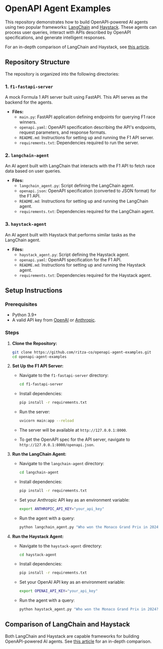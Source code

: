 # OpenAPI Agent Examples

This repository demonstrates how to build OpenAPI-powered AI agents using two popular frameworks: [LangChain](https://python.langchain.com/docs/introduction/) and [Haystack](https://haystack.deepset.ai/). These agents can process user queries, interact with APIs described by OpenAPI specifications, and generate intelligent responses.

For an in-depth comparison of LangChain and Haystack, see [this article](https://www.speakeasy.com/openapi).

## Repository Structure

The repository is organized into the following directories:

### 1. `f1-fastapi-server`

A mock Formula 1 API server built using FastAPI. This API serves as the backend for the agents.

- **Files:**
  - `main.py`: FastAPI application defining endpoints for querying F1 race winners.
  - `openapi.yaml`: OpenAPI specification describing the API's endpoints, request parameters, and response formats.
  - `README.md`: Instructions for setting up and running the F1 API server.
  - `requirements.txt`: Dependencies required to run the server.

### 2. `langchain-agent`

An AI agent built with LangChain that interacts with the F1 API to fetch race data based on user queries.

- **Files:**
  - `langchain_agent.py`: Script defining the LangChain agent.
  - `openapi.json`: OpenAPI specification (converted to JSON format) for the F1 API.
  - `README.md`: Instructions for setting up and running the LangChain agent.
  - `requirements.txt`: Dependencies required for the LangChain agent.

### 3. `haystack-agent`

An AI agent built with Haystack that performs similar tasks as the LangChain agent.

- **Files:**
  - `haystack_agent.py`: Script defining the Haystack agent.
  - `openapi.yaml`: OpenAPI specification for the F1 API.
  - `README.md`: Instructions for setting up and running the Haystack agent.
  - `requirements.txt`: Dependencies required for the Haystack agent.

## Setup Instructions

### Prerequisites

- Python 3.9+
- A valid API key from [OpenAI](https://platform.openai.com/) or [Anthropic](https://anthropic.com/).

### Steps

1. **Clone the Repository:**

   ```bash
   git clone https://github.com/ritza-co/openapi-agent-examples.git
   cd openapi-agent-examples
   ```

2. **Set Up the F1 API Server:**
   - Navigate to the `f1-fastapi-server` directory:

     ```bash
     cd f1-fastapi-server
     ```

   - Install dependencies:

     ```bash
     pip install -r requirements.txt
     ```

   - Run the server:

     ```bash
     uvicorn main:app --reload
     ```

   - The server will be available at `http://127.0.0.1:8000`.

    - To get the OpenAPI spec for the API server, navigate to `http://127.0.0.1:8000/openapi.json`.

3. **Run the LangChain Agent:**
   - Navigate to the `langchain-agent` directory:

     ```bash
     cd langchain-agent
     ```

   - Install dependencies:

     ```bash
     pip install -r requirements.txt
     ```

   - Set your Anthropic API key as an environment variable:

     ```bash
     export ANTHROPIC_API_KEY="your_api_key"
     ```

   - Run the agent with a query:

     ```bash
     python langchain_agent.py "Who won the Monaco Grand Prix in 2024?"
     ```

4. **Run the Haystack Agent:**
   - Navigate to the `haystack-agent` directory:

     ```bash
     cd haystack-agent
     ```

   - Install dependencies:

     ```bash
     pip install -r requirements.txt
     ```

   - Set your OpenAI API key as an environment variable:

     ```bash
     export OPENAI_API_KEY="your_api_key"
     ```

   - Run the agent with a query:

     ```bash
     python haystack_agent.py "Who won the Monaco Grand Prix in 2024?"
     ```

## Comparison of LangChain and Haystack

Both LangChain and Haystack are capable frameworks for building OpenAPI-powered AI agents. See [this article](https://www.speakeasy.com/openapi) for an in-depth comparison.
